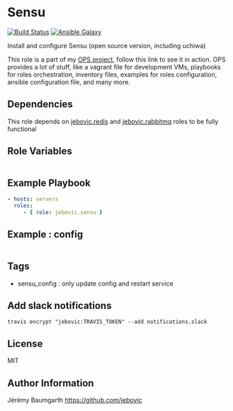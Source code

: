Sensu
=====

[![Build Status](https://travis-ci.org/jebovic/ansible-sensu.svg?branch=master)](https://travis-ci.org/jebovic/ansible-sensu) [![Ansible Galaxy](https://img.shields.io/badge/galaxy-jebovic.sensu-blue.svg?style=flat)](https://galaxy.ansible.com/jebovic/sensu)

Install and configure Sensu (open source version, including uchiwa)

This role is a part of my [OPS project](https://github.com/jebovic/ops), follow this link to see it in action. OPS provides a lot of stuff, like a vagrant file for development VMs, playbooks for roles orchestration, inventory files, examples for roles configuration, ansible configuration file, and many more.

Dependencies
------------

This role depends on [jebovic.redis](https://github.com/jebovic/ansible-redis) and [jebovic.rabbitmq](https://github.com/jebovic/ansible-rabbitmq) roles to be fully functional

Role Variables
--------------

```yaml
```

Example Playbook
----------------

```yaml
- hosts: servers
  roles:
     - { role: jebovic.sensu }
```

Example : config
----------------

```yaml
```

Tags
----

* sensu_config : only update config and restart service

Add slack notifications
-----------------------

```
travis encrypt "jebovic:TRAVIS_TOKEN" --add notifications.slack
```

License
-------

MIT

Author Information
------------------

Jérémy Baumgarth https://github.com/jebovic
